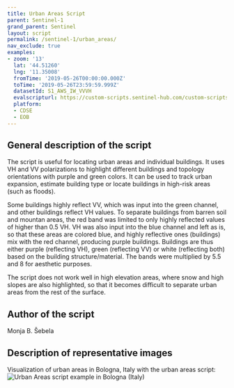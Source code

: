 ```yaml
---
title: Urban Areas Script
parent: Sentinel-1
grand_parent: Sentinel
layout: script
permalink: /sentinel-1/urban_areas/
nav_exclude: true
examples:
- zoom: '13'
  lat: '44.51260'
  lng: '11.35008'
  fromTime: '2019-05-26T00:00:00.000Z'
  toTime: '2019-05-26T23:59:59.999Z'
  datasetId: S1_AWS_IW_VVVH
  evalscripturl: https://custom-scripts.sentinel-hub.com/custom-scripts/sentinel-1/urban_areas/script.js
  platform:
  - CDSE
  - EOB
---
```


## General description of the script

The script is useful for locating urban areas and individual buildings. It uses VH and VV polarizations to highlight different buildings and topology orientations with purple and green colors. It can be used to track urban expansion, estimate building type or locate buildings in high-risk areas (such as floods).

Some buildings highly reflect VV, which was input into the green channel, and other buildings reflect VH values. To separate buildings from barren soil and mountan areas, the red band was limited to only highly reflected values of higher than 0.5 VH. VH was also input into the blue channel and left as is, so that these areas are colored blue, and highly reflective ones (buildings) mix with the red channel, producing purple buildings. Buildings are thus either purple (reflecting VH), green (reflecting VV) or white (reflecting both) based on the building structure/material. The bands were multiplied by 5.5 and 8 for aesthetic purposes.

The script does not work well in high elevation areas, where snow and high slopes are also highlighted, so that it becomes difficult to separate urban areas from the rest of the surface.

## Author of the script

Monja B. Šebela

## Description of representative images

Visualization of urban areas in Bologna, Italy with the urban areas script:
![Urban Areas script example in Bologna (Italy)](fig/fig1.jpg)
